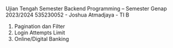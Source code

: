 Ujian Tengah Semester
Backend Programming – Semester Genap 2023/2024
535230052 - Joshua Atmadjaya - TI B

1. Pagination dan Filter
2. Login Attempts Limit
3. Online/Digital Banking
